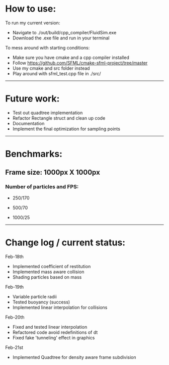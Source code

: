 # How to use:

To run my current version:
* Navigate to ./out/build/cpp_compiler/FluidSim.exe
* Download the .exe file and run in your terminal

To mess around with starting conditions:
* Make sure you have cmake and a cpp compiler installed
* Follow https://github.com/SFML/cmake-sfml-project/tree/master
* Use my cmake and src folder instead
* Play around with sfml_test.cpp file in ./src/

------------

# Future work:

* Test out quadtree implementation
* Refactor Rectangle struct and clean up code
* Documentation
* Implement the final optimization for sampling points

------------

# Benchmarks:

## Frame size: 1000px X 1000px

### Number of particles and FPS:

* 250/170

* 500/70

* 1000/25
------------
# Change log / current status:
Feb-18th
* Implemented coefficient of restitution
* Implemented mass aware collision
* Shading particles based on mass

Feb-19th
* Variable particle radii
* Tested buoyancy (success)
* Implemented linear interpolation for collisions

Feb-20th
* Fixed and tested linear interpolation
* Refactored code avoid redefinitions of dt
* Fixed fake 'tunneling' effect in graphics

Feb-21st
* Implemented Quadtree for density aware frame subdivision
